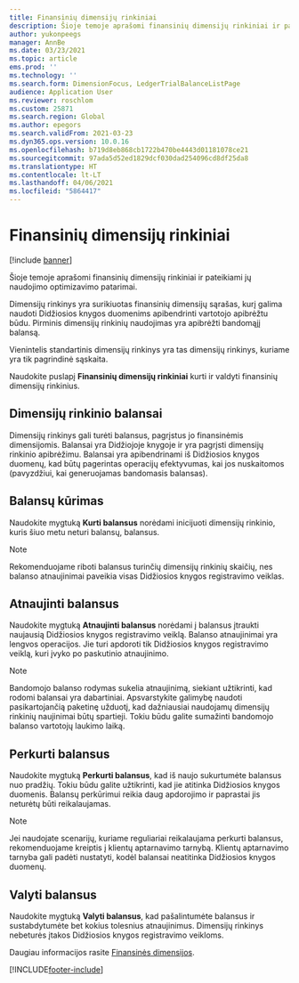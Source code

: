 ```yaml
---
title: Finansinių dimensijų rinkiniai
description: Šioje temoje aprašomi finansinių dimensijų rinkiniai ir pateikiami jų naudojimo optimizavimo patarimai.
author: yukonpeegs
manager: AnnBe
ms.date: 03/23/2021
ms.topic: article
ems.prod: ''
ms.technology: ''
ms.search.form: DimensionFocus, LedgerTrialBalanceListPage
audience: Application User
ms.reviewer: roschlom
ms.custom: 25871
ms.search.region: Global
ms.author: epegors
ms.search.validFrom: 2021-03-23
ms.dyn365.ops.version: 10.0.16
ms.openlocfilehash: b719d8eb868cb1722b470be4443d01181078ce21
ms.sourcegitcommit: 97ada5d52ed1829dcf030dad254096cd8df25da8
ms.translationtype: HT
ms.contentlocale: lt-LT
ms.lasthandoff: 04/06/2021
ms.locfileid: "5864417"
---
```

# <a name="financial-dimension-sets"></a>Finansinių dimensijų rinkiniai

[!include [banner](../includes/banner.md)]

Šioje temoje aprašomi finansinių dimensijų rinkiniai ir pateikiami jų naudojimo optimizavimo patarimai.

Dimensijų rinkinys yra surikiuotas finansinių dimensijų sąrašas, kurį galima naudoti Didžiosios knygos duomenims apibendrinti vartotojo apibrėžtu būdu. Pirminis dimensijų rinkinių naudojimas yra apibrėžti bandomąjį balansą.

Vienintelis standartinis dimensijų rinkinys yra tas dimensijų rinkinys, kuriame yra tik pagrindinė sąskaita.

Naudokite puslapį **Finansinių dimensijų rinkiniai** kurti ir valdyti finansinių dimensijų rinkinius.

## <a name="dimension-set-balances"></a>Dimensijų rinkinio balansai

Dimensijų rinkinys gali turėti balansus, pagrįstus jo finansinėmis dimensijomis. Balansai yra Didžiojoje knygoje ir yra pagrįsti dimensijų rinkinio apibrėžimu. Balansai yra apibendrinami iš Didžiosios knygos duomenų, kad būtų pagerintas operacijų efektyvumas, kai jos nuskaitomos (pavyzdžiui, kai generuojamas bandomasis balansas).

## <a name="create-balances"></a>Balansų kūrimas

Naudokite mygtuką **Kurti balansus** norėdami inicijuoti dimensijų rinkinio, kuris šiuo metu neturi balansų, balansus.

> [!NOTE]
> Rekomenduojame riboti balansus turinčių dimensijų rinkinių skaičių, nes balanso atnaujinimai paveikia visas Didžiosios knygos registravimo veiklas.

## <a name="update-balances"></a>Atnaujinti balansus

Naudokite mygtuką **Atnaujinti balansus** norėdami į balansus įtraukti naujausią Didžiosios knygos registravimo veiklą. Balanso atnaujinimai yra lengvos operacijos. Jie turi apdoroti tik Didžiosios knygos registravimo veiklą, kuri įvyko po paskutinio atnaujinimo.

> [!NOTE]
> Bandomojo balanso rodymas sukelia atnaujinimą, siekiant užtikrinti, kad rodomi balansai yra dabartiniai. Apsvarstykite galimybę naudoti pasikartojančią paketinę užduotį, kad dažniausiai naudojamų dimensijų rinkinių naujinimai būtų spartieji. Tokiu būdu galite sumažinti bandomojo balanso vartotojų laukimo laiką.

## <a name="rebuild-balances"></a>Perkurti balansus

Naudokite mygtuką **Perkurti balansus**, kad iš naujo sukurtumėte balansus nuo pradžių. Tokiu būdu galite užtikrinti, kad jie atitinka Didžiosios knygos duomenis. Balansų perkūrimui reikia daug apdorojimo ir paprastai jis neturėtų būti reikalaujamas.

> [!NOTE]
> Jei naudojate scenarijų, kuriame reguliariai reikalaujama perkurti balansus, rekomenduojame kreiptis į klientų aptarnavimo tarnybą. Klientų aptarnavimo tarnyba gali padėti nustatyti, kodėl balansai neatitinka Didžiosios knygos duomenų.

## <a name="clear-balances"></a>Valyti balansus

Naudokite mygtuką **Valyti balansus**, kad pašalintumėte balansus ir sustabdytumėte bet kokius tolesnius atnaujinimus. Dimensijų rinkinys nebeturės įtakos Didžiosios knygos registravimo veikloms.

Daugiau informacijos rasite [Finansinės dimensijos](financial-dimensions.md).

[!INCLUDE[footer-include](../../includes/footer-banner.md)]
